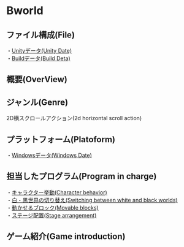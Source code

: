 # Bworld

## ファイル構成(File)

・[Unityデータ(Unity Date)]()<br>
・[Buildデータ(Build Deta)]()<br>
## 概要(OverView)<br>

## ジャンル(Genre)<br>

2D横スクロールアクション(2d horizontal scroll action)<br>

## プラットフォーム(Platoform)
・[Windowsデータ(Windows Date)]()<br>

## 担当したプログラム(Program in charge)
・[キャラクター挙動(Character behavior)]()<br>
・[白・黒世界の切り替え(Switching between white and black worlds)]()<br>
・[動かせるブロック(Movable blocks)]()<br>
・[ステージ配置(Stage arrangement)]()<br>
## ゲーム紹介(Game introduction)

